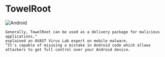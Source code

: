 # TowelRoot
![Android](https://img.shields.io/badge/Android-3DDC84?style=for-the-badge&logo=android&logoColor=white)

    Generally, TowelRoot can be used as a delivery package for malicious applications," 
    explained an AVAST Virus Lab expert on mobile malware. 
    “It's capable of misusing a mistake in Android code which allows attackers to get full control over your Android device.
